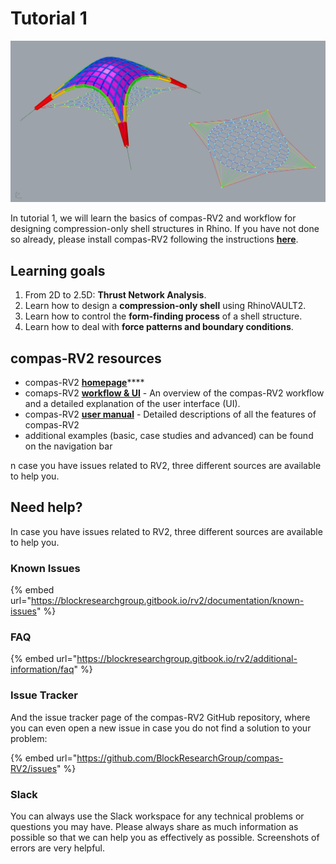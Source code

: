 # Tutorial 1

![](../../.gitbook/assets/image.png)

In tutorial 1, we will learn the basics of compas-RV2 and workflow for designing compression-only shell structures in Rhino. If you have not done so already, please install compas-RV2 following the instructions [**here**](../../tools/rv2.md).

## Learning goals

1. From 2D to 2.5D: **Thrust Network Analysis**.
2. Learn how to design a **compression-only shell** using RhinoVAULT2.
3. Learn how to control the **form-finding process** of a shell structure.
4. Learn how to deal with **force patterns and boundary conditions**.&#x20;

## compas-RV2 resources

* compas-RV2 [**homepage**](https://blockresearchgroup.gitbook.io/rv2/)****
* comaps-RV2 [**workflow & UI**](https://blockresearchgroup.gitbook.io/rv2/quick-start/workflow) - An overview of the compas-RV2 workflow and a detailed explanation of the user interface (UI).
* compas-RV2 [**user manual**](https://blockresearchgroup.gitbook.io/rv2/documentation/user-manual) - Detailed descriptions of all the features of compas-RV2
* additional examples (basic, case studies and advanced) can be found on the navigation bar&#x20;

n case you have issues related to RV2, three different sources are available to help you.

## Need help?

In case you have issues related to RV2, three different sources are available to help you.

### Known Issues

{% embed url="https://blockresearchgroup.gitbook.io/rv2/documentation/known-issues" %}

### FAQ

{% embed url="https://blockresearchgroup.gitbook.io/rv2/additional-information/faq" %}

### Issue Tracker

And the issue tracker page of the compas-RV2 GitHub repository, where you can even open a new issue in case you do not find a solution to your problem:

{% embed url="https://github.com/BlockResearchGroup/compas-RV2/issues" %}

### Slack

You can always use the Slack workspace for any technical problems or questions you may have. Please always share as much information as possible so that we can help you as effectively as possible. Screenshots of errors are very helpful.
